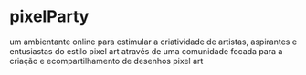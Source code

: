 # pixelParty
um ambientante online para estimular a criatividade de artistas, aspirantes e entusiastas do estilo pixel art através de uma comunidade focada para a criação e ecompartilhamento de desenhos pixel art
